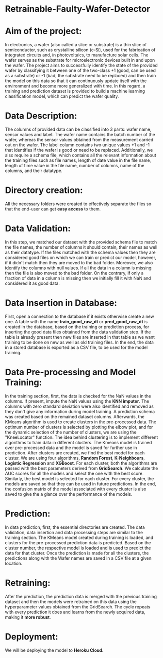 # Retrainable-Faulty-Wafer-Detector

# Aim of the project:
In electronics, a wafer (also called a slice or substrate) is a thin slice of semiconductor, such as crystalline silicon (c-Si), used for the fabrication of integrated circuits and, in photovoltaics, to manufacture solar cells. The wafer serves as the substrate for microelectronic devices built in and upon the wafer. The project aims to successfully identify the state of the provided wafer by classifying it between one of the two-class +1 (good, can be used as a substrate) or -1 (bad, the substrate need to be replaced) and then train the model on this data so that it can continuously update itself with the environment and become more generalized with time. In this regard, a training and prediction dataset is provided to build a machine learning classification model, which can predict the wafer quality.

# Data Description:
The columns of provided data can be classified into 3 parts: wafer name, sensor values and label. The wafer name contains the batch number of the wafer, whereas the sensor values obtained from the measurement carried out on the wafer. The label column contains two unique values +1 and -1 that identifies if the wafer is good or need to be replaced. Additionally, we also require a schema file, which contains all the relevant information about the training files such as file names, length of date value in the file name, length of time value in the file name, number of columns, name of the columns, and their datatype.

# Directory creation:
All the necessary folders were created to effectively separate the files so that the end-user can get **easy access** to them.
# Data Validation:
In this step, we matched our dataset with the provided schema file to match the file names, the number of columns it should contain, their names as well as their datatype. If the files matched with the schema values then they are considered good files on which we can train or predict our model, however, if it didn't match then they are moved to the bad folder. Moreover, we also identify the columns with null values. If all the data in a column is missing then the file is also moved to the bad folder. On the contrary, if only a fraction of data in a column is missing then we initially fill it with NaN and considered it as good data.
# Data Insertion in Database:
First, open a connection to the database if it exists otherwise create a new one. A table with the name **train_good_raw_dt** or **pred_good_raw_dt** is created in the database, based on the training or prediction process, for inserting the good data files obtained from the data validation step. If the table is already present then new files are inserted in that table as we want training to be done on new as well as old training files. In the end, the data in a stored database is exported as a CSV file, to be used for the model training.
# Data Pre-processing and Model Training:
In the training section, first, the data is checked for the NaN values in the columns. If present, impute the NaN values using the **KNN imputer**. The columns with zero standard deviation were also identified and removed as they don't give any information during model training. A prediction schema was created based on the remained dataset columns. Afterwards, the KMeans algorithm is used to create clusters in the pre-processed data. The optimum number of clusters is selected by plotting the elbow plot, and for the dynamic selection of the number of clusters, we are using the "KneeLocator" function. The idea behind clustering is to implement different algorithms to train data in different clusters. The Kmeans model is trained over pre-processed data and the model is saved for further use in prediction. After clusters are created, we find the best model for each cluster. We are using four algorithms, **Random Forest**, **K-Neighbours**, **Logistic Regression** and **XGBoost**. For each cluster, both the algorithms are passed with the best parameters derived from **GridSearch**. We calculate the AUC scores for all the models and select the one with the best score. Similarly, the best model is selected for each cluster. For every cluster, the models are saved so that they can be used in future predictions. In the end, the confusion matrix of the model associated with every cluster is also saved to give the 
a glance over the performance of the models.
# Prediction: 
In data prediction, first, the essential directories are created. The data validation, data insertion and data processing steps are similar to the training section. The KMeans model created during training is loaded, and clusters for the pre-processed prediction data is predicted. Based on the cluster number, the respective model is loaded and is used to predict the data for that cluster. Once the prediction is made for all the clusters, the predictions along with the Wafer names are saved in a CSV file at a given location.
# Retraining:
After the prediction, the prediction data is merged with the previous training dataset and then the models were retrained on this data using the hyperparameter values obtained from the GridSearch. The cycle repeats with every prediction it does and learns from the newly acquired data, making it **more robust**.
# Deployment:
We will be deploying the model to **Heroku Cloud**.
